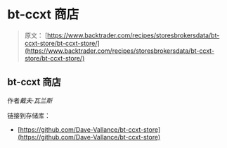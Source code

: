 # bt-ccxt 商店

> 原文： [https://www.backtrader.com/recipes/storesbrokersdata/bt-ccxt-store/bt-ccxt-store/](https://www.backtrader.com/recipes/storesbrokersdata/bt-ccxt-store/bt-ccxt-store/)

## bt-ccxt 商店

作者*戴夫·瓦兰斯*

链接到存储库：

*   [https://github.com/Dave-Vallance/bt-ccxt-store](https://github.com/Dave-Vallance/bt-ccxt-store)